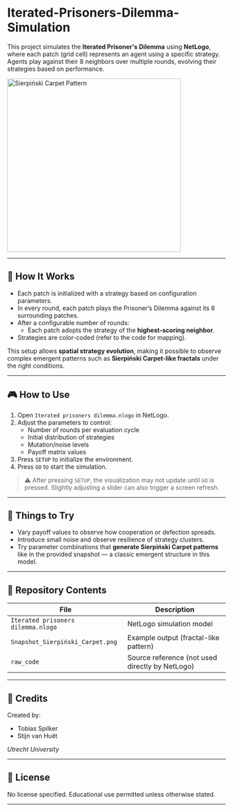 # Iterated-Prisoners-Dilemma-Simulation

This project simulates the **Iterated Prisoner's Dilemma** using **NetLogo**, where each patch (grid cell) represents an agent using a specific strategy. Agents play against their 8 neighbors over multiple rounds, evolving their strategies based on performance.

<img src="Snapshot_Sierpiński_Carpet.png" alt="Sierpiński Carpet Pattern" width="400">

---

## 🧠 How It Works

- Each patch is initialized with a strategy based on configuration parameters.
- In every round, each patch plays the Prisoner’s Dilemma against its 8 surrounding patches.
- After a configurable number of rounds:
  - Each patch adopts the strategy of the **highest-scoring neighbor**.
- Strategies are color-coded (refer to the code for mapping).

This setup allows **spatial strategy evolution**, making it possible to observe complex emergent patterns such as **Sierpiński Carpet-like fractals** under the right conditions.

---

## 🎮 How to Use

1. Open `Iterated prisoners dilemma.nlogo` in NetLogo.
2. Adjust the parameters to control:
   - Number of rounds per evaluation cycle
   - Initial distribution of strategies
   - Mutation/noise levels
   - Payoff matrix values
3. Press `SETUP` to initialize the environment.
4. Press `GO` to start the simulation.

> ⚠️ After pressing `SETUP`, the visualization may not update until `GO` is pressed. Slightly adjusting a slider can also trigger a screen refresh.

---

## 🧪 Things to Try

- Vary payoff values to observe how cooperation or defection spreads.
- Introduce small noise and observe resilience of strategy clusters.
- Try parameter combinations that **generate Sierpiński Carpet patterns** like in the provided snapshot — a classic emergent structure in this model.

---

## 📁 Repository Contents

| File | Description |
|------|-------------|
| `Iterated prisoners dilemma.nlogo` | NetLogo simulation model |
| `Snapshot_Sierpiński_Carpet.png` | Example output (fractal-like pattern) |
| `raw_code` | Source reference (not used directly by NetLogo) |

---

## 👥 Credits

Created by:
- Tobias Spilker  
- Stijn van Huët  

*Utrecht University*

---

## 📄 License

No license specified. Educational use permitted unless otherwise stated.

---
